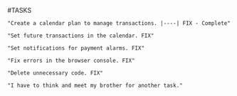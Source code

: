#TASKS

    "Create a calendar plan to manage transactions. |----| FIX - Complete"
    
    "Set future transactions in the calendar. FIX"
    
    "Set notifications for payment alarms. FIX"
    
    "Fix errors in the browser console. FIX"
    
    "Delete unnecessary code. FIX"
    
    "I have to think and meet my brother for another task."
    

